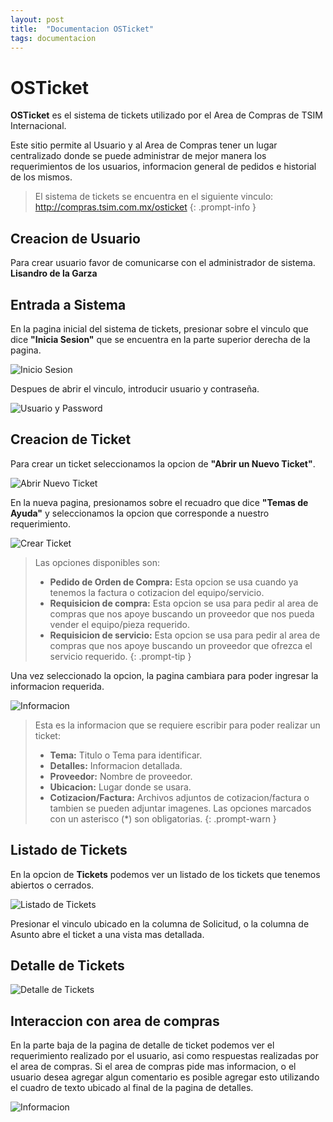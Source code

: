 ```yaml
---
layout: post
title:  "Documentacion OSTicket"
tags: documentacion
---
```

# OSTicket
**OSTicket** es el sistema de tickets utilizado por el Area de Compras de TSIM Internacional. 

Este sitio permite al Usuario y al Area de Compras tener un lugar centralizado donde se puede administrar de mejor manera los requerimientos de los usuarios, informacion general de pedidos e historial de los mismos.

> El sistema de tickets se encuentra en el siguiente vinculo:\
> <http://compras.tsim.com.mx/osticket>
{: .prompt-info }


## Creacion de Usuario
Para crear usuario favor de comunicarse con el administrador de sistema.\
**Lisandro de la Garza**

## Entrada a Sistema
En la pagina inicial del sistema de tickets, presionar sobre el vinculo que dice **"Inicia Sesion"** que se encuentra en la parte superior derecha de la pagina.

![Inicio Sesion](https://memos.tsim.com.mx/file/attachments/56h9Ssd6UYLnYKTVifzbpv/swappy-20251015_091704.png)

Despues de abrir el vinculo, introducir usuario y contraseña.

![Usuario y Password](https://memos.tsim.com.mx/file/attachments/dpRQam524SmMFYD5jAprWe/swappy-20251015_091959.png)


## Creacion de Ticket
Para crear un ticket seleccionamos la opcion de **"Abrir un Nuevo Ticket"**.

![Abrir Nuevo Ticket](https://memos.tsim.com.mx/file/attachments/AJnm99xYKdDnGg2JLDj7AQ/swappy-20251015_092131.png)

En la nueva pagina, presionamos sobre el recuadro que dice **"Temas de Ayuda"** y seleccionamos la opcion que corresponde a nuestro requerimiento. 

![Crear Ticket](https://memos.tsim.com.mx/file/attachments/FC2hXvEsJrUkisSJvFDjDk/swappy-20251015_092231.png)

> Las opciones disponibles son:
> * **Pedido de Orden de Compra:** Esta opcion se usa cuando ya tenemos la factura o cotizacion del equipo/servicio.
> * **Requisicion de compra:** Esta opcion se usa para pedir al area de compras que nos apoye buscando un proveedor que nos pueda vender el equipo/pieza requerido.
> * **Requisicion de servicio:** Esta opcion se usa para pedir al area de compras que nos apoye buscando un proveedor que ofrezca el servicio requerido. 
{: .prompt-tip }

Una vez seleccionado la opcion, la pagina cambiara para poder ingresar la informacion requerida.

![Informacion](https://memos.tsim.com.mx/file/attachments/J4q7QaakCiQM9qdwTnn46d/swappy-20251015_154615.png)

> Esta es la informacion que se requiere escribir para poder realizar un ticket:
> * **Tema:** Titulo o Tema para identificar.
> * **Detalles:** Informacion detallada.
> * **Proveedor:** Nombre de proveedor.
> * **Ubicacion:** Lugar donde se usara.
> * **Cotizacion/Factura:** Archivos adjuntos de cotizacion/factura o tambien se pueden adjuntar imagenes.
> Las opciones marcados con un asterisco (*) son obligatorias.
{: .prompt-warn }

## Listado de Tickets
En la opcion de **Tickets** podemos ver un listado de los tickets que tenemos abiertos o cerrados.

![Listado de Tickets](https://memos.tsim.com.mx/file/attachments/C7xVgZzVy6jZM6abzMdLvP/251016_11h25m25s_screenshot.png)

Presionar el vinculo ubicado en la columna de Solicitud, o la columna de Asunto abre el ticket a una vista mas detallada.

## Detalle de Tickets

![Detalle de Tickets](https://memos.tsim.com.mx/file/attachments/JKn4ifZ4yCiCZihzP6Xvzz/251016_11h26m37s_screenshot.png)


## Interaccion con area de compras
En la parte baja de la pagina de detalle de ticket podemos ver el requerimiento realizado por el usuario, asi como respuestas realizadas por el area de compras.
Si el area de compras pide mas informacion, o el usuario desea agregar algun comentario es posible agregar esto utilizando el cuadro de texto ubicado al final de la pagina de detalles.

![Informacion](https://memos.tsim.com.mx/file/attachments/PiCZPsoN8vTNouvMmXQroS/251016_11h31m30s_screenshot.png)